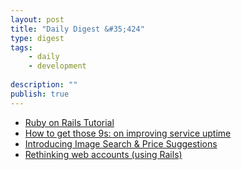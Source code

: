 ```yaml
---
layout: post
title: "Daily Digest &#35;424"
type: digest
tags: 
    - daily
    - development
    
description: ""
publish: true
---
```


- [Ruby on Rails Tutorial](https://www.railstutorial.org/book/beginning)
- [How to get those 9s: on improving service uptime](https://m.stopa.io/how-to-get-those-9s-on-improving-service-uptime-7f5b42ac6a47)
- [Introducing Image Search & Price Suggestions](https://medium.com/carousell-insider/introducing-image-search-price-suggestions-ce8e40a0163f)
- [Rethinking web accounts (using Rails)](https://medium.com/swlh/rethinking-web-accounts-using-rails-e74f3ad7098)
